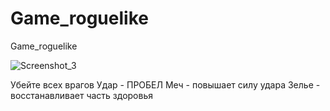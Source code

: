 # Game_roguelike
Game_roguelike

![Screenshot_3](https://github.com/Kaate/Game_roguelike/assets/11688052/87bf4e02-32e8-48d9-a252-1c2d9f640c2d)

Убейте всех врагов
Удар - ПРОБЕЛ
Меч - повышает силу удара
Зелье - восстанавливает часть здоровья
